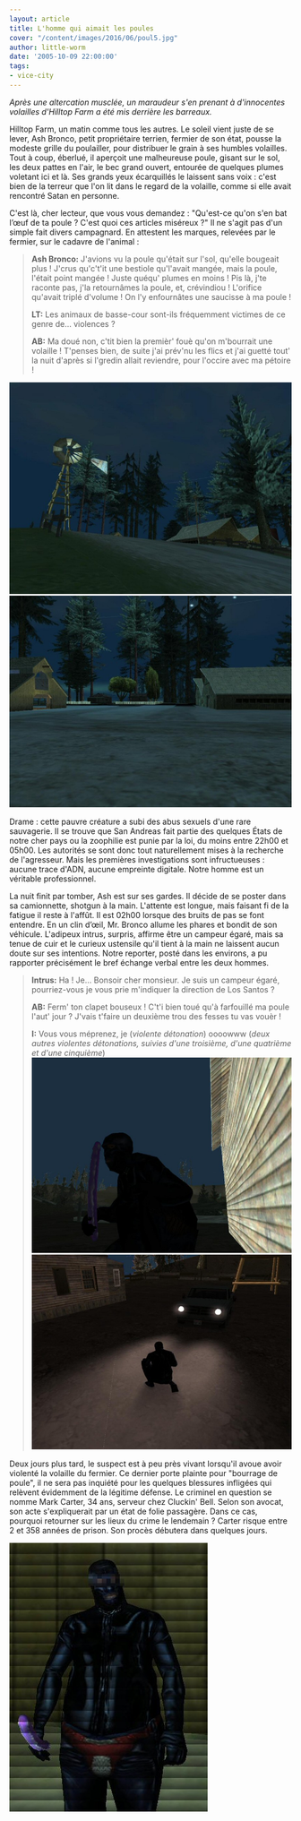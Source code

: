 ```yaml
---
layout: article
title: L'homme qui aimait les poules
cover: "/content/images/2016/06/poul5.jpg"
author: little-worm
date: '2005-10-09 22:00:00'
tags:
- vice-city
---
```


_Après une altercation musclée, un maraudeur s'en prenant à d'innocentes volailles d'Hilltop Farm a été mis derrière les barreaux._

Hilltop Farm, un matin comme tous les autres. Le soleil vient juste de se lever, Ash Bronco, petit propriétaire terrien, fermier de son état, pousse la modeste grille du poulailler, pour distribuer le grain à ses humbles volailles. Tout à coup, éberlué, il aperçoit une malheureuse poule, gisant sur le sol, les deux pattes en l'air, le bec grand ouvert, entourée de quelques plumes voletant ici et là. Ses grands yeux écarquillés le laissent sans voix : c'est bien de la terreur que l'on lit dans le regard de la volaille, comme si elle avait rencontré Satan en personne.

C'est là, cher lecteur, que vous vous demandez : "Qu'est-ce qu'on s'en bat l’œuf de ta poule ? C'est quoi ces articles miséreux ?" Il ne s'agit pas d'un simple fait divers campagnard. En attestent les marques, relevées par le fermier, sur le cadavre de l'animal :

> **Ash Bronco:** J'avions vu la poule qu'était sur l'sol, qu'elle bougeait plus ! J'crus qu'c't'it une bestiole qu'l'avait mangée, mais la poule, l'était point mangée ! Juste quéqu' plumes en moins ! Pis là, j'te raconte pas, j'la retournâmes la poule, et, crévindiou ! L'orifice qu'avait triplé d'volume ! On l'y enfournâtes une saucisse à ma poule !
> 
> **LT:** Les animaux de basse-cour sont-ils fréquemment victimes de ce genre de... violences ?
> 
> **AB:** Ma doué non, c'tit bien la premièr' fouè qu'on m'bourrait une volaille ! T'penses bien, de suite j'ai prév'nu les flics et j'ai guetté tout' la nuit d'après si l'gredin allait reviendre, pour l'occire avec ma pétoire !

![](/content/images/2005/01/poul1.jpg)
![](/content/images/2005/01/poul2.jpg)

Drame : cette pauvre créature a subi des abus sexuels d'une rare sauvagerie. Il se trouve que San Andreas fait partie des quelques États de notre cher pays ou la zoophilie est punie par la loi, du moins entre 22h00 et 05h00. Les autorités se sont donc tout naturellement mises à la recherche de l'agresseur. Mais les premières investigations sont infructueuses : aucune trace d'ADN, aucune empreinte digitale. Notre homme est un véritable professionnel.

La nuit finit par tomber, Ash est sur ses gardes. Il décide de se poster dans sa camionnette, shotgun à la main. L'attente est longue, mais faisant fi de la fatigue il reste à l'affût. Il est 02h00 lorsque des bruits de pas se font entendre. En un clin d’œil, Mr. Bronco allume les phares et bondit de son véhicule. L'adipeux intrus, surpris, affirme être un campeur égaré, mais sa tenue de cuir et le curieux ustensile qu'il tient à la main ne laissent aucun doute sur ses intentions. Notre reporter, posté dans les environs, a pu rapporter précisément le bref échange verbal entre les deux hommes.

> **Intrus:** Ha ! Je... Bonsoir cher monsieur. Je suis un campeur égaré, pourriez-vous je vous prie m'indiquer la direction de Los Santos ?
> 
> **AB:** Ferm' ton clapet bouseux ! C't'i bien toué qu'à farfouillé ma poule l'aut' jour ? J'vais t'faire un deuxième trou des fesses tu vas vouèr !
> 
> **I:** Vous vous méprenez, je (_violente détonation_) oooowww (_deux autres violentes détonations, suivies d'une troisième, d'une quatrième et d'une cinquième_)
![](/content/images/2005/01/poul3.jpg)
![](/content/images/2005/01/poul4.jpg)

Deux jours plus tard, le suspect est à peu près vivant lorsqu'il avoue avoir violenté la volaille du fermier. Ce dernier porte plainte pour "bourrage de poule", il ne sera pas inquiété pour les quelques blessures infligées qui relèvent évidemment de la légitime défense. Le criminel en question se nomme Mark Carter, 34 ans, serveur chez Cluckin' Bell. Selon son avocat, son acte s'expliquerait par un état de folie passagère. Dans ce cas, pourquoi retourner sur les lieux du crime le lendemain ? Carter risque entre 2 et 358 années de prison. Son procès débutera dans quelques jours.

![](/content/images/2005/01/poul6.jpg)

<!--kg-card-end: markdown-->
